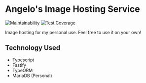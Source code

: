 # Angelo's Image Hosting Service

[![Maintainability](https://api.codeclimate.com/v1/badges/75a30b1b8b736ed8c38f/maintainability)](https://codeclimate.com/github/angeloanan/angelo-image-hosting/maintainability)
[![Test Coverage](https://api.codeclimate.com/v1/badges/75a30b1b8b736ed8c38f/test_coverage)](https://codeclimate.com/github/angeloanan/angelo-image-hosting/test_coverage)

Image hosting for my personal use. Feel free to use it on your own!

## Technology Used

* Typescript
* Fastify
* TypeORM
* MariaDB (Personal)
